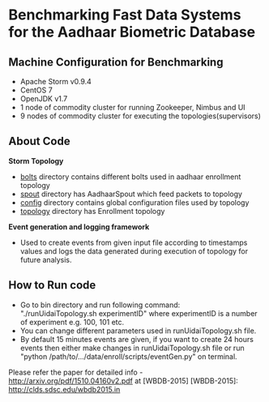 # Benchmarking Fast Data Systems for the Aadhaar Biometric Database
**Machine Configuration for  Benchmarking**
---
- Apache Storm v0.9.4
- CentOS 7
- OpenJDK v1.7
- 1 node of commodity cluster for running Zookeeper, Nimbus and UI
- 9 nodes of commodity cluster for executing the topologies(supervisors)

**About Code**
---
**Storm Topology** <br/>
- [bolts](https://github.com/dream-lab/bigdata-benchmarks/tree/master/uidai/src/in/dream_lab/stream/bm/uidai/enroll/bolts) directory contains different bolts  used in aadhaar enrollment topology <br/>
- [spout](https://github.com/dream-lab/bigdata-benchmarks/tree/master/uidai/src/in/dream_lab/stream/bm/uidai/enroll/spouts) directory has AadhaarSpout which feed packets to topology<br/>
- [config](https://github.com/dream-lab/bigdata-benchmarks/tree/master/uidai/src/in/dream_lab/stream/bm/uidai/enroll/config) directory contains global configuration files used by topology<br/>
- [topology](https://github.com/dream-lab/bigdata-benchmarks/tree/master/uidai/src/in/dream_lab/stream/bm/uidai/enroll/topology) directory has Enrollment topology <br/>

**Event generation and logging framework**
- Used to create events from given input file according to timestamps values and logs the data generated during execution of topology for future analysis.

**How to Run code**
---
- Go to bin directory and run following command:<br>
 "./runUidaiTopology.sh experimentID" where experimentID is a number of experiment e.g. 100, 101 etc.
- You can change different parameters used in runUidaiTopology.sh file.
- By default 15 minutes events are given, if you want to create 24 hours events then either make changes in runUidaiTopology.sh file or run "python /path/to/.../data/enroll/scripts/eventGen.py" on terminal.


<!--<center> ** </center>-->

Please refer the paper for detailed info  - <http://arxiv.org/pdf/1510.04160v2.pdf>  at [WBDB-2015]
[WBDB-2015]: http://clds.sdsc.edu/wbdb2015.in


